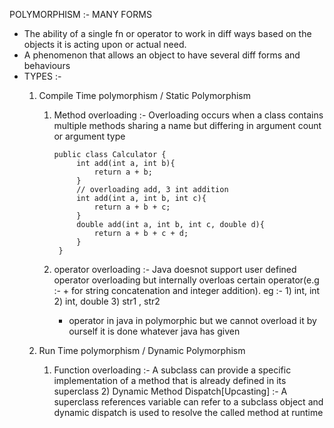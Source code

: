 POLYMORPHISM :- MANY FORMS
   - The ability of a single fn or operator to work in diff ways based on the objects it is acting upon or actual need.
   - A phenomenon that allows an object to have several diff forms and behaviours
   - TYPES :- 
        1) Compile Time polymorphism / Static Polymorphism
            1) Method overloading :-
                  Overloading occurs when a class contains multiple methods sharing a name but differing in argument count or argument type

                   public class Calculator {
                        int add(int a, int b){
                            return a + b;
                        }
                        // overloading add, 3 int addition
                        int add(int a, int b, int c){
                            return a + b + c;
                        }
                        double add(int a, int b, int c, double d){
                            return a + b + c + d;
                        }
                    }

            2) operator overloading :-
                 Java doesnot support user defined operator overloading but internally overloas certain operator(e.g :- + for string concatenation and integer addition).
                 eg :- 1) int, int  2) int, double  3) str1 , str2
                 + operator in java in polymorphic but we cannot overload it by ourself it is done whatever java has given 


        2) Run Time polymorphism / Dynamic Polymorphism
              1)  Function overloading :-
                      A subclass can provide a specific implementation of a method that is already defined in its superclass
               2) Dynamic Method Dispatch[Upcasting] :- A superclass references variable can refer to a subclass object and dynamic dispatch is used to resolve the called method at runtime

